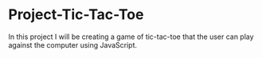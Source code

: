 # Project-Tic-Tac-Toe

In this project I will be creating a game of tic-tac-toe that the user can play against the computer using JavaScript. 
